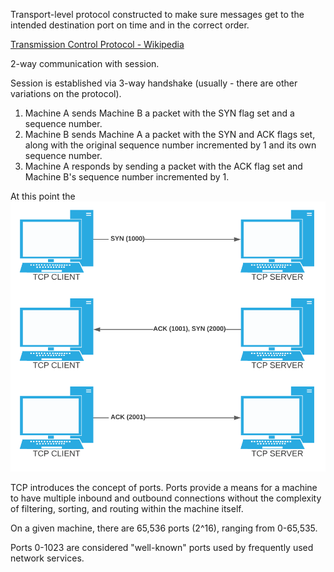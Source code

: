 Transport-level protocol constructed to make sure messages get to the intended destination port on time and in the correct order.

[Transmission Control Protocol - Wikipedia](https://en.wikipedia.org/wiki/Transmission_Control_Protocol)

2-way communication with session.

Session is established via 3-way handshake (usually - there are other variations on the protocol).

1. Machine A sends Machine B a packet with the SYN flag set and a sequence number.
2. Machine B sends Machine A a packet with the SYN and ACK flags set, along with the original sequence number incremented by 1 and its own sequence number.
3. Machine A responds by sending a packet with the ACK flag set and Machine B's sequence number incremented by 1.

At this point the 
![](../../../_attachments/syn_ack.png)

TCP introduces the concept of ports. Ports provide a means for a machine to have multiple inbound and outbound connections without the complexity of filtering, sorting, and routing within the machine itself. 

On a given machine, there are 65,536 ports (2^16), ranging from 0-65,535.

Ports 0-1023 are considered "well-known" ports used by frequently used network services.  